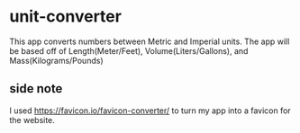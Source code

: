 # unit-converter

This app converts numbers between Metric and Imperial units. The app will be based off of Length(Meter/Feet), Volume(Liters/Gallons), and Mass(Kilograms/Pounds)

## side note

I used https://favicon.io/favicon-converter/ to turn my app into a favicon for the website.
